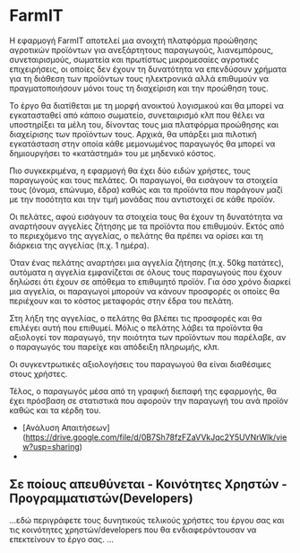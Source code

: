 # FarmIT
Η εφαρμογή FarmIT αποτελεί μια ανοιχτή πλατφόρμα προώθησης αγροτικών προϊόντων για ανεξάρτητους παραγωγούς, λιανεμπόρους, συνεταιρισμούς, σωματεία και πρωτίστως μικρομεσαίες αγροτικές επιχειρήσεις, οι οποίες δεν έχουν τη δυνατότητα να επενδύσουν χρήματα για τη διάθεση των προϊόντων τους ηλεκτρονικά αλλά επιθυμούν να πραγματοποιήσουν μόνοι τους τη διαχείριση και την 
προώθηση τους.

Το έργο θα διατίθεται με τη μορφή ανοικτού λογισμικού και θα μπορεί να εγκατασταθεί από κάποιο σωματείο, συνεταιρισμό κλπ που θέλει να υποστηρίξει τα μέλη του, δίνοντας τους μια πλατφόρμα προώθησης και διαχείρισης των προϊόντων τους. Αρχικά, θα υπάρξει μια πιλοτική εγκατάσταση στην οποία κάθε μεμονωμένος παραγωγός θα μπορεί να δημιουργήσει το «κατάστημά» του με μηδενικό κόστος.

Πιο συγκεκριμένα, η εφαρμογή θα έχει δύο ειδών χρήστες, τους παραγωγούς και τους πελάτες. Οι παραγωγοί, θα εισάγουν τα στοιχεία τους (όνομα, επώνυμο, έδρα) καθώς και τα προϊόντα που παράγουν μαζί με την ποσότητα και την τιμή μονάδας που αντιστοιχεί σε κάθε προϊόν.

Οι πελάτες, αφού εισάγουν τα στοιχεία τους θα έχουν τη δυνατότητα να αναρτήσουν αγγελίες ζήτησης με τα προϊόντα που επιθυμούν. Εκτός από το περιεχόμενο της αγγελίας, ο πελάτης θα πρέπει να ορίσει και τη διάρκεια της αγγελίας (π.χ. 1 ημέρα). 

Όταν ένας πελάτης αναρτήσει μια αγγελία ζήτησης (π.χ. 50kg πατάτες), αυτόματα η αγγελία εμφανίζεται σε όλους τους παραγωγούς που έχουν δηλώσει ότι έχουν σε απόθεμα το επιθυμητό προϊόν. Για όσο χρόνο διαρκεί μια αγγελία, οι παραγωγοί μπορούν να κάνουν προσφορές οι οποίες θα περιέχουν και το κόστος μεταφοράς στην έδρα του πελάτη.

Στη λήξη της αγγελίας, ο πελάτης θα βλέπει τις προσφορές και θα επιλέγει αυτή που επιθυμεί. Μόλις ο πελάτης λάβει τα προϊόντα θα αξιολογεί τον παραγωγό, την ποιότητα των προϊόντων που παρέλαβε, αν ο παραγωγός του παρείχε και απόδειξη πληρωμής, κλπ.

Οι συγκεντρωτικές αξιολογήσεις του παραγωγού θα είναι διαθέσιμες στους χρήστες. 

Τέλος, ο παραγωγός μέσα από τη γραφική διεπαφή της εφαρμογής, θα έχει πρόσβαση σε στατιστικά που αφορούν την παραγωγή του ανά προϊόν καθώς και τα κέρδη του.

* [Ανάλυση Απαιτήσεων] (https://drive.google.com/file/d/0B7Sh78fzFZaVVkJqc2Y5UVNrWlk/view?usp=sharing)
* 

## Σε ποίους απευθύνεται - Κοινότητες Χρηστών - Προγραμματιστών(Developers) ##
...εδώ περιγράφετε τους δυνητικούς τελικούς χρήστες του έργου σας και τις κοινότητες χρηστών/developers που θα ενδιαφερόντουσαν να επεκτείνουν το έργο σας. ...



